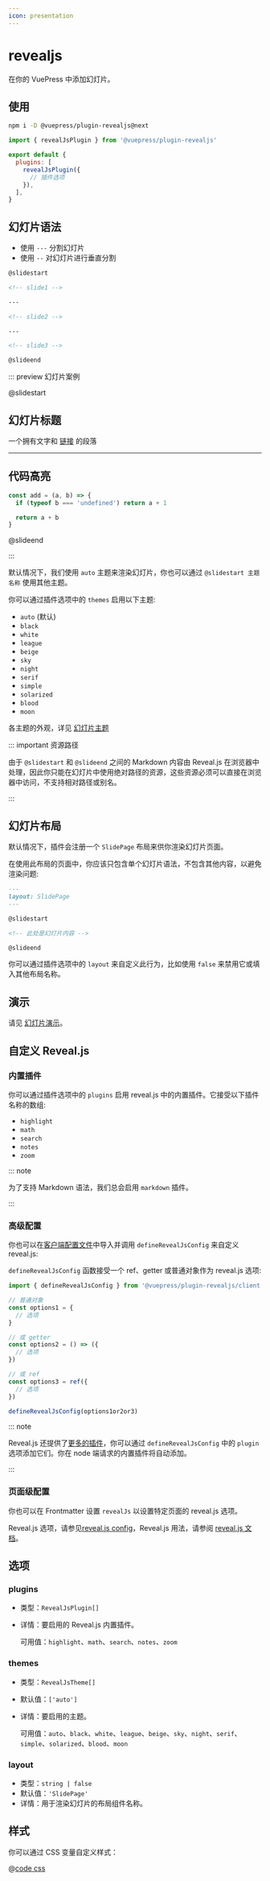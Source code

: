 ```yaml
---
icon: presentation
---
```


# revealjs

<NpmBadge package="@vuepress/plugin-revealjs" />

在你的 VuePress 中添加幻灯片。

<!-- more -->

## 使用

```bash
npm i -D @vuepress/plugin-revealjs@next
```

```js {7} title=".vuepress/config.js"
import { revealJsPlugin } from '@vuepress/plugin-revealjs'

export default {
  plugins: [
    revealJsPlugin({
      // 插件选项
    }),
  ],
}
```

## 幻灯片语法

- 使用 `---` 分割幻灯片
- 使用 `--` 对幻灯片进行垂直分割

```md
@slidestart

<!-- slide1 -->

---

<!-- slide2 -->

---

<!-- slide3 -->

@slideend
```

::: preview 幻灯片案例

@slidestart

## 幻灯片标题

一个拥有文字和 [链接](https://mister-hope.com) 的段落

---

## 代码高亮

```js [2-4|1-5]
const add = (a, b) => {
  if (typeof b === 'undefined') return a + 1

  return a + b
}
```

@slideend

:::

默认情况下，我们使用 `auto` 主题来渲染幻灯片，你也可以通过 `@slidestart 主题名称` 使用其他主题。

你可以通过插件选项中的 `themes` 启用以下主题:

- `auto` (默认)
- `black`
- `white`
- `league`
- `beige`
- `sky`
- `night`
- `serif`
- `simple`
- `solarized`
- `blood`
- `moon`

各主题的外观，详见 [幻灯片主题](themes.md)

::: important 资源路径

由于 `@slidestart` 和 `@slideend` 之间的 Markdown 内容由 Reveal.js 在浏览器中处理，因此你只能在幻灯片中使用绝对路径的资源，这些资源必须可以直接在浏览器中访问，不支持相对路径或别名。

:::

## 幻灯片布局

默认情况下，插件会注册一个 `SlidePage` 布局来供你渲染幻灯片页面。

在使用此布局的页面中，你应该只包含单个幻灯片语法，不包含其他内容，以避免渲染问题:

```md
---
layout: SlidePage
---

@slidestart

<!-- 此处是幻灯片内容 -->

@slideend
```

你可以通过插件选项中的 `layout` 来自定义此行为，比如使用 `false` 来禁用它或填入其他布局名称。

## 演示

请见 [幻灯片演示](demo.md)。

## 自定义 Reveal.js

### 内置插件

你可以通过插件选项中的 `plugins` 启用 reveal.js 中的内置插件。它接受以下插件名称的数组:

- `highlight`
- `math`
- `search`
- `notes`
- `zoom`

::: note

为了支持 Markdown 语法，我们总会启用 `markdown` 插件。

:::

### 高级配置

你也可以在[客户端配置文件][client-config]中导入并调用 `defineRevealJsConfig` 来自定义 reveal.js:

`defineRevealJsConfig` 函数接受一个 ref、getter 或普通对象作为 reveal.js 选项:

```ts title=".vuepress/client.ts"
import { defineRevealJsConfig } from '@vuepress/plugin-revealjs/client'

// 普通对象
const options1 = {
  // 选项
}

// 或 getter
const options2 = () => ({
  // 选项
})

// 或 ref
const options3 = ref({
  // 选项
})

defineRevealJsConfig(options1or2or3)
```

::: note

Reveal.js 还提供了[更多的插件](https://github.com/hakimel/reveal.js/wiki/Plugins,-Tools-and-Hardware)，你可以通过 `defineRevealJsConfig` 中的 `plugin` 选项添加它们。你在 node 端请求的内置插件将自动添加。

:::

### 页面级配置

你也可以在 Frontmatter 设置 `revealJs` 以设置特定页面的 reveal.js 选项。

Reveal.js 选项，请参见[reveal.js config](https://revealjs.com/config/)，Reveal.js 用法，请参阅 [reveal.js 文档](https://revealjs.com/)。

## 选项

### plugins

- 类型：`RevealJsPlugin[]`
- 详情：要启用的 Reveal.js 内置插件。

  可用值：`highlight`、`math`、`search`、`notes`、`zoom`

### themes

- 类型：`RevealJsTheme[]`
- 默认值：`['auto']`
- 详情：要启用的主题。

  可用值：`auto`、`black`、`white`、`league`、`beige`、`sky`、`night`、`serif`、`simple`、`solarized`、`blood`、`moon`

### layout

- 类型：`string | false`
- 默认值：`'SlidePage'`
- 详情：用于渲染幻灯片的布局组件名称。

## 样式

你可以通过 CSS 变量自定义样式：

@[code css](@vuepress/plugin-revealjs/src/client/styles/vars.css)

[client-config]: https://vuejs.press/zh/guide/configuration.html#%E5%AE%A2%E6%88%B7%E7%AB%AF%E9%85%8D%E7%BD%AE%E6%96%87%E4%BB%B6
